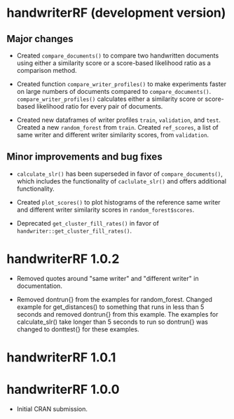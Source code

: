 # handwriterRF (development version)

## Major changes

* Created `compare_documents()` to compare two handwritten documents using either a similarity score or a score-based likelihood ratio as a comparison method.

* Created function `compare_writer_profiles()` to make experiments faster on large numbers of documents compared to `compare_documents()`. `compare_writer_profiles()` calculates either a similarity score or score-based likelihood ratio for every pair of documents.    

* Created new dataframes of writer profiles `train`, `validation`, and `test`. Created a new `random_forest` from `train`. Created `ref_scores`, a list of same writer and different writer similarity scores, from `validation`. 

## Minor improvements and bug fixes

* `calculate_slr()` has been superseded in favor of `compare_documents()`, which includes the functionality of `caclulate_slr()` and offers additional functionality.

* Created `plot_scores()` to plot histograms of the reference same writer and different writer similarity scores in `random_forest$scores`.

* Deprecated `get_cluster_fill_rates()` in favor of `handwriter::get_cluster_fill_rates()`.

# handwriterRF 1.0.2

* Removed quotes around "same writer" and "different writer" in documentation.

* Removed dontrun{} from the examples for random_forest. Changed example for get_distances() to something that runs in less than 5 seconds and removed dontrun{} from this example. The examples for calculate_slr() take longer than 5 seconds to run so dontrun{} was changed to donttest{} for these examples.

# handwriterRF 1.0.1

# handwriterRF 1.0.0

* Initial CRAN submission.

